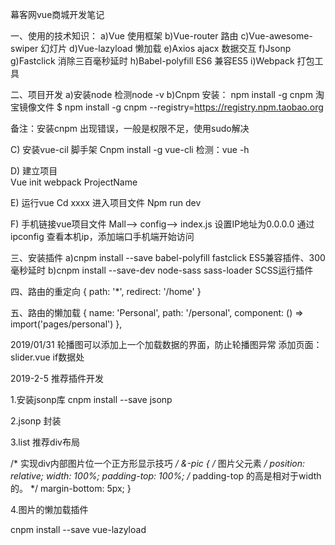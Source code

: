 幕客网vue商城开发笔记

一、使用的技术知识：
a)Vue                     使用框架
b)Vue-router               路由
c)Vue-awesome-swiper     幻灯片
d)Vue-lazyload             懒加载
e)Axios                    ajacx 数据交互
f)Jsonp                   
g)Fastclick                 消除三百毫秒延时
h)Babel-polyfill             ES6 兼容ES5
i)Webpack                打包工具

二、项目开发
a)安装node  检测node -v
b)Cnpm 安装： npm install -g cnpm 淘宝镜像文件
$ npm install -g cnpm --registry=https://registry.npm.taobao.org

备注：安装cnpm 出现错误，一般是权限不足，使用sudo解决

C)  安装vue-cil 脚手架 
Cnpm install -g vue-cli    检测：vue -h

D)  建立项目  
Vue init webpack ProjectName

E)  运行vue
Cd xxxx   进入项目文件
Npm run dev

F)  手机链接vue项目文件
Mall--> config--> index.js
设置IP地址为0.0.0.0
通过ipconfig 查看本机ip，添加端口手机端开始访问

三、安装插件
a)cnpm install --save babel-polyfill fastclick      ES5兼容插件、300毫秒延时
b)cnpm install --save-dev node-sass sass-loader   SCSS运行插件

四、路由的重定向
{
    path: '*',
    redirect: '/home'
  }

五、路由的懒加载
{
    name: 'Personal',
    path: '/personal',
    component: () => import('pages/personal')
  },

2019/01/31 
轮播图可以添加上一个加载数据的界面，防止轮播图异常
添加页面：slider.vue if数据处


2019-2-5
推荐插件开发

1.安装jsonp库   cnpm install --save jsonp


2.jsonp 封装


3.list 推荐div布局

  /* 实现div内部图片位一个正方形显示技巧 */
    &-pic { /* 图片父元素 */
      position: relative;
      width: 100%;
      padding-top: 100%; /* padding-top 的高是相对于width 的。 */
      margin-bottom: 5px;
    }


4.图片的懒加载插件

  cnpm install --save vue-lazyload










